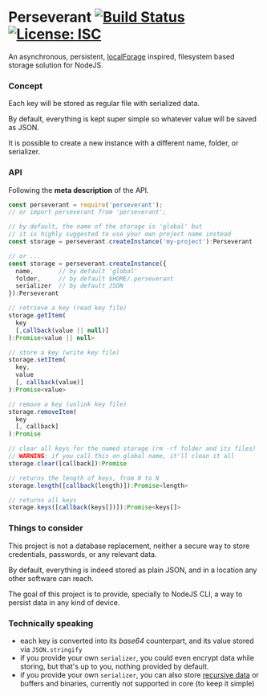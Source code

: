 # Perseverant [![Build Status](https://travis-ci.com/WebReflection/perseverant.svg?branch=master)](https://travis-ci.com/WebReflection/perseverant) [![License: ISC](https://img.shields.io/badge/License-ISC-yellow.svg)](https://opensource.org/licenses/ISC)

An asynchronous, persistent, [localForage](https://github.com/localForage/localForage) inspired, filesystem based storage solution for NodeJS.


### Concept

Each key will be stored as regular file with serialized data.

By default, everything is kept super simple so whatever value will be saved as JSON.

It is possible to create a new instance with a different name, folder, or serializer.


### API

Following the **meta description** of the API.

```js
const perseverant = require('perseverant');
// or import perseverant from 'perseverant';

// by default, the name of the storage is 'global' but
// it is highly suggested to use your own project name instead
const storage = perseverant.createInstance('my-project'):Perseverant

// or ...
const storage = perseverant.createInstance({
  name,       // by default 'global'
  folder,     // by default $HOME/.perseverant
  serializer  // by default JSON
}):Perseverant

// retrieve a key (read key file)
storage.getItem(
  key
  [,callback(value || null)]
):Promise<value || null>

// store a key (write key file)
storage.setItem(
  key,
  value
  [, callback(value)]
):Promise<value>

// remove a key (unlink key file)
storage.removeItem(
  key
  [, callback]
):Promise

// clear all keys for the named storage (rm -rf folder and its files)
// WARNING: if you call this on global name, it'll clean it all
storage.clear([callback]):Promise

// returns the length of keys, from 0 to N
storage.length([callback(length)]):Promise<length>

// returns all keys
storage.keys([callback(keys[])]):Promise<keys[]>
```

### Things to consider

This project is not a database replacement, neither a secure way to store credentials, passwords, or any relevant data.

By default, everything is indeed stored as plain JSON, and in a location any other software can reach.

The goal of this project is to provide, specially to NodeJS CLI, a way to persist data in any kind of device.


### Technically speaking

  * each key is converted into its _base64_ counterpart, and its value stored via `JSON.stringify`
  * if you provide your own `serializer`, you could even encrypt data while storing, but that's up to you, nothing provided by default.
  * if you provide your own `serializer`, you can also store [recursive data](https://github.com/WebReflection/flatted#flatted) or buffers and binaries, currently not supported in core (to keep it simple) 

